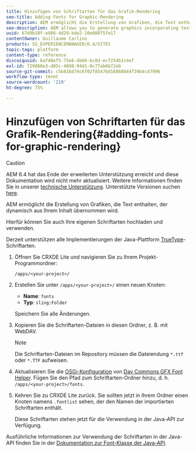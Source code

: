 ```yaml
---
title: Hinzufügen von Schriftarten für das Grafik-Rendering
seo-title: Adding Fonts for Graphic-Rendering
description: AEM ermöglicht die Erstellung von Grafiken, die Text enthalten, der dynamisch aus Ihrem Inhalt übernommen wird
seo-description: AEM allows you to generate graphics incorporating text dynamically taken from your content
uuid: 67d9b10f-e986-4d29-bde2-10e08075fe17
contentOwner: Guillaume Carlino
products: SG_EXPERIENCEMANAGER/6.4/SITES
topic-tags: platform
content-type: reference
discoiquuid: 6af48ef5-75e6-4b66-bc0d-ecf254b1c4ef
exl-id: f29868e3-d05c-4898-94d1-0c77ab6b72eb
source-git-commit: c5b816d74c6f02f85476d16868844f39b4c47996
workflow-type: tm+mt
source-wordcount: '219'
ht-degree: 75%

---
```


# Hinzufügen von Schriftarten für das Grafik-Rendering{#adding-fonts-for-graphic-rendering}

>[!CAUTION]
>
>AEM 6.4 hat das Ende der erweiterten Unterstützung erreicht und diese Dokumentation wird nicht mehr aktualisiert. Weitere Informationen finden Sie in unserer [technische Unterstützung](https://helpx.adobe.com/de/support/programs/eol-matrix.html). Unterstützte Versionen suchen [here](https://experienceleague.adobe.com/docs/?lang=de).

AEM ermöglicht die Erstellung von Grafiken, die Text enthalten, der dynamisch aus Ihrem Inhalt übernommen wird.

Hierfür können Sie auch Ihre eigenen Schriftarten hochladen und verwenden.

Derzeit unterstützen alle Implementierungen der Java-Plattform [TrueType](https://de.wikipedia.org/wiki/TrueType)-Schriftarten.

1. Öffnen Sie CRXDE Lite und navigieren Sie zu Ihrem Projekt-Programmordner:

   `/apps/<your-project>/`

1. Erstellen Sie unter `/apps/<your-project>/` einen neuen Knoten:

   * **Name**: `fonts`
   * **Typ**: `sling:Folder`

   Speichern Sie alle Änderungen.

1. Kopieren Sie die Schriftarten-Dateien in diesen Ordner, z. B. mit WebDAV.

   >[!NOTE]
   >
   >Die Schriftarten-Dateien im Repository müssen die Dateiendung `*.ttf` oder `*.TTF` aufweisen.

1. Aktualisieren Sie die [OSGi-Konfiguration](/help/sites-deploying/configuring-osgi.md) von [Day Commons GFX Font Helper](/help/sites-deploying/osgi-configuration-settings.md). Fügen Sie den Pfad zum Schriftarten-Ordner hinzu, d. h. `/apps/<your-project>/fonts`.

1. Kehren Sie zu CRXDE Lite zurück. Sie sollten jetzt in Ihrem Ordner einen Knoten namens `.fontlist` sehen, der den Namen der importierten Schriftarten enthält.

   Diese Schriftarten stehen jetzt für die Verwendung in der Java-API zur Verfügung.

Ausführliche Informationen zur Verwendung der Schriftarten in der Java-API finden Sie in der [Dokumentation zur Font-Klasse der Java-API](https://download.oracle.com/javase/6/docs/api/java/awt/Font.html).
